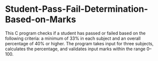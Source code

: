 # Student-Pass-Fail-Determination-Based-on-Marks
This C program checks if a student has passed or failed based on the following criteria: a minimum of 33% in each subject and an overall percentage of 40% or higher. The program takes input for three subjects, calculates the percentage, and validates input marks within the range 0–100.
